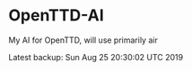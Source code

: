 # OpenTTD-AI
My AI for OpenTTD, will use primarily air

Latest backup: Sun Aug 25 20:30:02 UTC 2019
